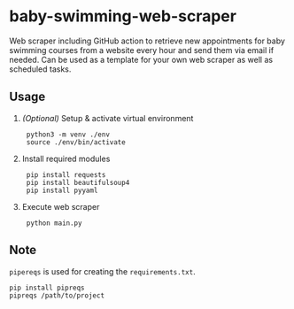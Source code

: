 # baby-swimming-web-scraper

Web scraper including GitHub action to retrieve new appointments for baby swimming courses from a website every hour and send them via email if needed. Can be used as a template for your own web scraper as well as scheduled tasks.

## Usage

1. *(Optional)* Setup & activate virtual environment

        python3 -m venv ./env
        source ./env/bin/activate

2. Install required modules

        pip install requests
        pip install beautifulsoup4
        pip install pyyaml

3. Execute web scraper
   
        python main.py

## Note
`pipereqs` is used for creating the `requirements.txt`. 

    pip install pipreqs
    pipreqs /path/to/project